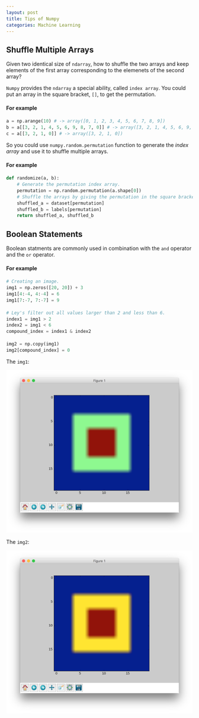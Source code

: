```yaml
---
layout: post
title: Tips of Numpy
categories: Machine Learning
---
```


Shuffle Multiple Arrays
-----------------------

Given two identical size of `ndarray`, how to shuffle the two arrays and keep elements of the first array corresponding to the elemenets of the second array?

`Numpy` provides the `ndarray` a special ability, called `index array`. You could put an array in the square bracket, `[]`, to get the permutation.

#### For example

```python
a = np.arange(10) # -> array([0, 1, 2, 3, 4, 5, 6, 7, 8, 9])
b = a[[3, 2, 1, 4, 5, 6, 9, 8, 7, 0]] # -> array([3, 2, 1, 4, 5, 6, 9, 8, 7, 0])
c = a[[3, 2, 1, 0]] # -> array([3, 2, 1, 0])
```

So you could use `numpy.random.permutation` function to generate the *index array* and use it to shuffle multiple arrays.

#### For example

```python
def randomize(a, b):
    # Generate the permutation index array.
    permutation = np.random.permutation(a.shape[0])
    # Shuffle the arrays by giving the permutation in the square brackets.
    shuffled_a = dataset[permutation]
    shuffled_b = labels[permutation]
    return shuffled_a, shuffled_b
```

Boolean Statements
------------------

Boolean statments are commonly used in combination with the `and` operator and the `or` operator.

#### For example

```python
# Creating an image.
img1 = np.zeros([20, 20]) + 3
img1[4:-4, 4:-4] = 6
img1[7:-7, 7:-7] = 9

# Ley's filter out all values larger than 2 and less than 6.
index1 = img1 > 2
index2 = img1 < 6
compound_index = index1 & index2

img2 = np.copy(img1)
img2[compound_index] = 0
```

The `img1`:

![...](/images/2016-07-09-tips-of-numpy/ex-02-fig-01.png)

The `img2`:

![...](/images/2016-07-09-tips-of-numpy/ex-02-fig-02.png)
